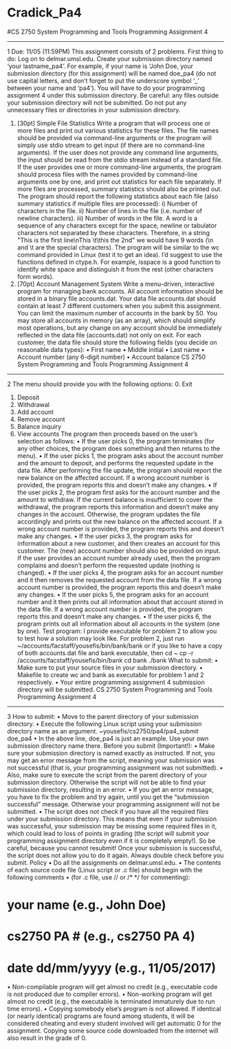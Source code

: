 # Cradick_Pa4

#CS 2750 System Programming and Tools Programming Assignment 4
_____________________________________________________________________________________
1
Due: 11/05 (11:59PM)
This assignment consists of 2 problems.
First thing to do: Log on to delmar.umsl.edu. Create your submission directory named ‘your
lastname_pa4’. For example, if your name is ‘John Doe, your submission directory (for this assignment)
will be named doe_pa4 (do not use capital letters, and don’t forget to put the underscore symbol ‘_’
between your name and ‘pa4’). You will have to do your programming assignment 4 under this submission
directory. Be careful: any files outside your submission directory will not be submitted. Do not put
any unnecessary files or directories in your submission directory.
1. [30pt] Simple File Statistics
Write a program that will process one or more files and print out various statistics for these files. The
file names should be provided via command-line arguments or the program will simply use stdio stream
to get input (if there are no command-line arguments).
If the user does not provide any command line arguments, the input should be read from the stdio
stream instead of a standard file. If the user provides one or more command-line arguments, the program
should process files with the names provided by command-line arguments one by one, and print
out statistics for each file separately. If more files are processed, summary statistics should also be
printed out.
The program should report the following statistics about each file (also summary statistics if multiple
files are processed):
i) Number of characters in the file.
ii) Number of lines in the file (i.e. number of newline characters).
iii) Number of words in the file. A word is a sequence of any characters except for the space,
newline or tabulator characters not separated by these characters. Therefore, in a string "This is
the first line\nThis \t\this the 2nd" we would have 9 words (\n and \t
are the special characters).
The program will be similar to the wc command provided in Linux (test it to get an idea). I’d suggest to
use the functions defined in ctype.h. For example, isspace is a good function to identify white space
and distinguish it from the rest (other characters form words).
2. [70pt] Account Management System
Write a menu-driven, interactive program for managing bank accounts. All account information should be
stored in a binary file accounts.dat. Your data file accounts.dat should contain at least 7 different
customers when you submit this assignment. You can limit the maximum number of accounts in the bank
by 50. You may store all accounts in memory (as an array), which should simplify most operations, but any
change on any account should be immediately reflected in the data file (accounts.dat) not only on
exit.
For each customer, the data file should store the following fields (you decide on reasonable data types):
• First name
• Middle initial
• Last name
• Account number (any 6-digit number)
• Account balance
CS 2750 System Programming and Tools Programming Assignment 4
_____________________________________________________________________________________
2
The menu should provide you with the following options:
 0. Exit
 1. Deposit
 2. Withdrawal
 3. Add account
 4. Remove account
 5. Balance inquiry
 6. View accounts
The program then proceeds based on the user’s selection as follows:
• If the user picks 0, the program terminates (for any other choices, the program does something and
then returns to the menu).
• If the user picks 1, the program asks about the account number and the amount to deposit, and
performs the requested update in the data file. After performing the file update, the program should
report the new balance on the affected account. If a wrong account number is provided, the program
reports this and doesn’t make any changes.
• If the user picks 2, the program first asks for the account number and the amount to withdraw. If
the current balance is insufficient to cover the withdrawal, the program reports this information and
doesn’t make any changes in the account. Otherwise, the program updates the file accordingly and
prints out the new balance on the affected account. If a wrong account number is provided, the
program reports this and doesn’t make any changes.
• If the user picks 3, the program asks for information about a new customer, and then creates an
account for this customer. The (new) account number should also be provided on input. If the user
provides an account number already used, then the program complains and doesn’t perform the
requested update (nothing is changed).
• If the user picks 4, the program asks for an account number and it then removes the requested
account from the data file. If a wrong account number is provided, the program reports this and
doesn’t make any changes.
• If the user picks 5, the program asks for an account number and it then prints out all information
about that account stored in the data file. If a wrong account number is provided, the program
reports this and doesn’t make any changes.
• If the user picks 6, the program prints out all information about all accounts in the system (one by
one).
Test program:
I provide executable for problem 2 to allow you to test how a solution may look like. For problem 2,
just run ~/accounts/facstaff/yousefis/bin/bank/bank or if you like to have a copy of
both accounts.dat file and bank executable, then
cd ~
cp -r /accounts/facstaff/yousefis/bin/bank
cd bank
./bank
What to submit:
• Make sure to put your source files in your submission directory.
• Makefile to create wc and bank as executable for problem 1 and 2 respectively.
• Your entire programming assignment 4 submission directory will be submitted.
CS 2750 System Programming and Tools Programming Assignment 4
_____________________________________________________________________________________
3
How to submit:
• Move to the parent directory of your submission directory.
• Execute the following Linux script using your submission directory name as an argument.
~yousefis/cs2750/pa4/pa4_submit doe_pa4
• In the above line, doe_pa4 is just an example. Use your own submission directory name there.
Before you submit (Important!):
• Make sure your submission directory is named exactly as instructed. If not, you may get an error
message from the script, meaning your submission was not successful (that is, your programming
assignment was not submitted).
• Also, make sure to execute the script from the parent directory of your submission directory.
Otherwise the script will not be able to find your submission directory, resulting in an error.
• If you get an error message, you have to fix the problem and try again, until you get the “submission
successful” message. Otherwise your programming assignment will not be submitted.
• The script does not check if you have all the required files under your submission directory. This
means that even if your submission was successful, your submission may be missing some required
files in it, which could lead to loss of points in grading (the script will submit your programming
assignment directory even if it is completely empty!). So be careful, because you cannot resubmit!
Once your submission is successful, the script does not allow you to do it again. Always double
check before you submit.
Policy
• Do all the assignments on delmar.umsl.edu.
• The contents of each source code file (Linux script or .c file) should begin with the following
comments
• (for .c file, use // or /* */ for commenting):
# your name (e.g., John Doe)
# cs2750 PA # (e.g., cs2750 PA 4)
# date dd/mm/yyyy (e.g., 11/05/2017)
• Non-compilable program will get almost no credit (e.g., executable code is not produced due to
compiler errors).
• Non-working program will get almost no credit (e.g., the executable is terminated immaturely due
to run time errors).
• Copying somebody else’s program is not allowed. If identical (or nearly identical) programs are
found among students, it will be considered cheating and every student involved will get automatic
0 for the assignment. Copying some source code downloaded from the internet will also result in
the grade of 0.
